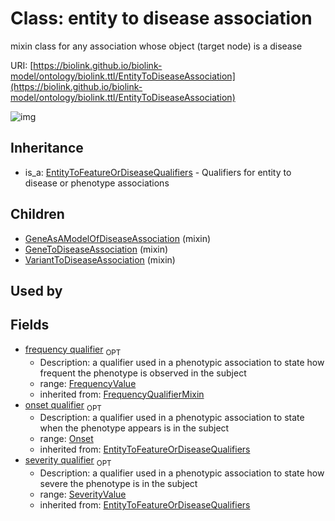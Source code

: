 # Class: entity to disease association


mixin class for any association whose object (target node) is a disease

URI: [https://biolink.github.io/biolink-model/ontology/biolink.ttl/EntityToDiseaseAssociation](https://biolink.github.io/biolink-model/ontology/biolink.ttl/EntityToDiseaseAssociation)

![img](http://yuml.me/diagram/nofunky;dir:TB/class/\[FrequencyValue]<frequency%20qualifier(i)%200..1-%20\[EntityToDiseaseAssociation],%20\[Onset]<onset%20qualifier(i)%200..1-%20\[EntityToDiseaseAssociation],%20\[SeverityValue]<severity%20qualifier(i)%200..1-%20\[EntityToDiseaseAssociation],%20\[VariantToDiseaseAssociation]uses%20-.->\[EntityToDiseaseAssociation],%20\[GeneToDiseaseAssociation]uses%20-.->\[EntityToDiseaseAssociation],%20\[GeneAsAModelOfDiseaseAssociation]uses%20-.->\[EntityToDiseaseAssociation],%20\[EntityToFeatureOrDiseaseQualifiers]^-\[EntityToDiseaseAssociation])
## Inheritance

 *  is_a: [EntityToFeatureOrDiseaseQualifiers](EntityToFeatureOrDiseaseQualifiers.md) - Qualifiers for entity to disease or phenotype associations
## Children

 * [GeneAsAModelOfDiseaseAssociation](GeneAsAModelOfDiseaseAssociation.md) (mixin) 
 * [GeneToDiseaseAssociation](GeneToDiseaseAssociation.md) (mixin) 
 * [VariantToDiseaseAssociation](VariantToDiseaseAssociation.md) (mixin) 
## Used by

## Fields

 * [frequency qualifier](frequency_qualifier.md)  <sub>OPT</sub>
    * Description: a qualifier used in a phenotypic association to state how frequent the phenotype is observed in the subject
    * range: [FrequencyValue](FrequencyValue.md)
    * inherited from: [FrequencyQualifierMixin](FrequencyQualifierMixin.md)
 * [onset qualifier](onset_qualifier.md)  <sub>OPT</sub>
    * Description: a qualifier used in a phenotypic association to state when the phenotype appears is in the subject
    * range: [Onset](Onset.md)
    * inherited from: [EntityToFeatureOrDiseaseQualifiers](EntityToFeatureOrDiseaseQualifiers.md)
 * [severity qualifier](severity_qualifier.md)  <sub>OPT</sub>
    * Description: a qualifier used in a phenotypic association to state how severe the phenotype is in the subject
    * range: [SeverityValue](SeverityValue.md)
    * inherited from: [EntityToFeatureOrDiseaseQualifiers](EntityToFeatureOrDiseaseQualifiers.md)

